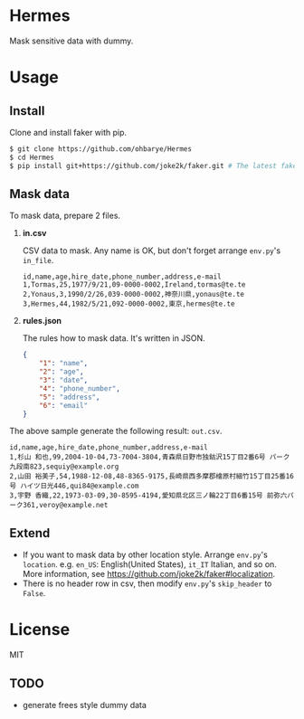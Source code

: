 # Hermes
Mask sensitive data with dummy.

# Usage

## Install

Clone and install faker with pip.

```bash
$ git clone https://github.com/ohbarye/Hermes
$ cd Hermes
$ pip install git+https://github.com/joke2k/faker.git # The latest faker is not released PyPI
```

## Mask data

To mask data, prepare 2 files.

1. **in.csv**

    CSV data to mask. Any name is OK, but don't forget arrange `env.py`'s `in_file`.

    ```csv
    id,name,age,hire_date,phone_number,address,e-mail
    1,Tormas,25,1977/9/21,09-0000-0002,Ireland,tormas@te.te
    2,Yonaus,3,1990/2/26,039-0000-0002,神奈川県,yonaus@te.te
    3,Hermes,44,1982/5/21,092-0000-0002,東京,hermes@te.te
    ```

1. **rules.json**

    The rules how to mask data. It's written in JSON.

    ```json
    {
        "1": "name",
        "2": "age",
        "3": "date",
        "4": "phone_number",
        "5": "address",
        "6": "email"
    }
    ```

The above sample generate the following result: `out.csv`.

```csv
id,name,age,hire_date,phone_number,address,e-mail
1,杉山 和也,99,2004-10-04,73-7004-3804,青森県日野市独鈷沢15丁目2番6号 パーク九段南823,sequiy@example.org
2,山田 裕美子,54,1988-12-08,48-8365-9175,長崎県西多摩郡檜原村細竹15丁目25番16号 ハイツ日光446,qui84@example.com
3,宇野 香織,22,1973-03-09,30-8595-4194,愛知県北区三ノ輪22丁目6番15号 前弥六パーク361,veroy@example.net

```

## Extend

* If you want to mask data by other location style. Arrange `env.py`'s `location`. e.g. `en_US`: English(United States), `it_IT` Italian, and so on. More information, see https://github.com/joke2k/faker#localization.
* There is no header row in csv, then modify `env.py`'s `skip_header` to `False`.

# License

MIT


## TODO

* generate frees style dummy data
